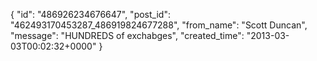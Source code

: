  {
   "id": "486926234676647",
   "post_id": "462493170453287_486919824677288",
   "from_name": "Scott Duncan",
   "message": "HUNDREDS of exchabges",
   "created_time": "2013-03-03T00:02:32+0000"
 }
